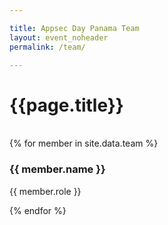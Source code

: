 ```yaml
---

title: Appsec Day Panama Team
layout: event_noheader
permalink: /team/

---
```

# {{page.title}}
<head>
    <meta charset="UTF-8">
    <meta name="viewport" content="width=device-width, initial-scale=1.0">
    <title>{{ page.title }}</title>
    <link rel="stylesheet" href="/assets/css/team.css">
    <style>
        /* Aquí también puedes poner CSS adicional específico para esta página */
    </style>
</head>

<br>
<div class="team-container">
  {% for member in site.data.team %}
  <div class="team-card">
    <div class="team-image" style="background-image: url('/assets/images/{{member.image}}');"></div>
    <div class="team-info">
      <h3>{{ member.name }}</h3>
      <p>{{ member.role }}</p>
    </div>
  </div>
  {% endfor %}
</div>